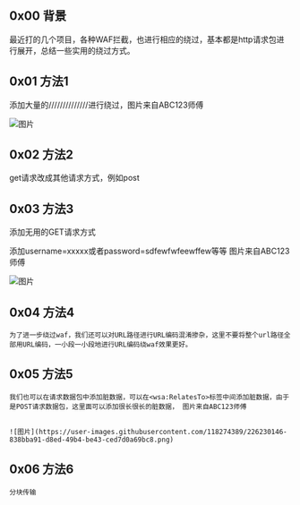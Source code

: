 ## 0x00 背景

  最近打的几个项目，各种WAF拦截，也进行相应的绕过，基本都是http请求包进行展开，总结一些实用的绕过方式。
  
## 0x01 方法1

  添加大量的//////////////进行绕过，图片来自ABC123师傅
  
  ![图片](https://user-images.githubusercontent.com/118274389/226229355-277c9279-c324-4a8f-8f93-6cd581bbfa59.png)

## 0x02 方法2

   get请求改成其他请求方式，例如post 
   
## 0x03 方法3

   添加无用的GET请求方式
   
   添加username=xxxxx或者password=sdfewfwfeewffew等等   图片来自ABC123师傅
   
   ![图片](https://user-images.githubusercontent.com/118274389/226229693-9807197b-cec4-4579-8572-a9003e9705ef.png)
## 0x04 方法4

    为了进一步绕过waf，我们还可以对URL路径进行URL编码混淆掺杂，这里不要将整个url路径全部用URL编码，一小段一小段地进行URL编码绕waf效果更好。
    
    
## 0x05 方法5

    我们也可以在请求数据包中添加脏数据，可以在<wsa:RelatesTo>标签中间添加脏数据，由于是POST请求数据包，这里面可以添加很长很长的脏数据， 图片来自ABC123师傅
    
    
    ![图片](https://user-images.githubusercontent.com/118274389/226230146-838bba91-d8ed-49b4-be43-ced7d0a69bc8.png)

## 0x06 方法6
    
    分块传输
    
